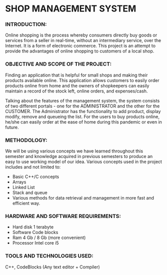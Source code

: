 # SHOP MANAGEMENT SYSTEM



### INTRODUCTION:

Online shopping is the process whereby consumers directly buy goods or services from a seller in real-time, without an intermediary service, over the Internet. It is a form of electronic commerce. This project is an attempt to provide the advantages of online shopping to customers of a local shop. 

### OBJECTIVE AND SCOPE OF THE PROJECT:

Finding an application that is helpful for small shops and making their products available online. This application allows customers to easily order products online from home and the owners of shopkeepers can easily maintain a record of the stock left, online orders, and expenses/cash.

Talking about the features of the management system, the system consists of two different portals - one for the ADMINISTRATOR and the other for the CUSTOMER. The Administrator has the functionality to add product, display modify, remove and queueing the list.
For the users to buy products online, he/she can easily order at the ease of home during this pandemic or even in future. 

### METHODOLOGY:
We will be using various concepts we have learned throughout this semester and knowledge acquired in previous semesters to produce an easy to use working model of our idea.
Various concepts used in the project includes and not limited to:
- Basic C++/C concepts
-	Arrays
-	Linked List
-	Stack and queue
-	Various methods for data retrieval and management in more fast and efficient way.


### HARDWARE AND SOFTWARE REQUIREMENTS:

-	Hard disk    1 terabyte
-	Software     Code blocks
-	Ram          4 Gb / 8 Gb (more convenient)
-	Processor    Intel core i5

### TOOLS AND TECHNOLOGIES USED:
C++, CodeBlocks (Any text editor + Compiler)
